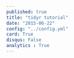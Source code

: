 ```yaml
---
published: true
title: "tidyr tutorial"
date: "2015-06-22"
config: "../config.yml"
card: True
disqus: False
analytics : True
---
```



<meta http-equiv="refresh" content="0;url= http://www.jvcasillas.com/tidyr_tutorial/"/>
